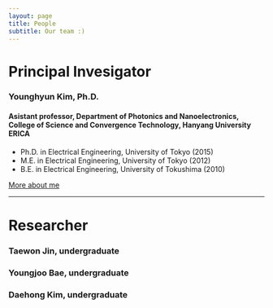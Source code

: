 ```yaml
---
layout: page
title: People
subtitle: Our team :)
---
```


# Principal Invesigator
### Younghyun Kim, Ph.D.
#### Asistant professor, Department of Photonics and Nanoelectronics, College of Science and Convergence Technology, Hanyang University ERICA
- Ph.D. in Electrical Engineering, University of Tokyo (2015)
- M.E. in Electrical Engineering, University of Tokyo (2012) 
- B.E. in Electrical Engineering, University of Tokushima (2010)

[More about me]("https://yh2424.github.io/aboutme/")

---
# Researcher
### Taewon Jin, undergraduate


### Youngjoo Bae, undergraduate


### Daehong Kim, undergraduate


